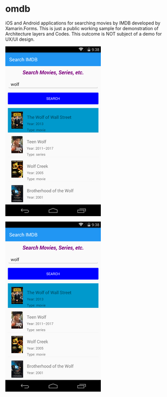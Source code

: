 # omdb
iOS and Android applications for searching movies by IMDB developed by Xamarin.Forms.
This is just a public working sample for demonstration of Architecture layers and Codes.
This outcome is NOT subject of a demo for UX/UI design.
<p>
<img src="1.png" width="300" />
</p>
<p>
<img src="1.png" width="300" />
</p>

